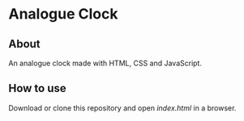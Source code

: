 # Analogue Clock #

## About ##
An analogue clock made with HTML, CSS and JavaScript.

## How to use ##
Download or clone this repository and open *index.html* in a browser.